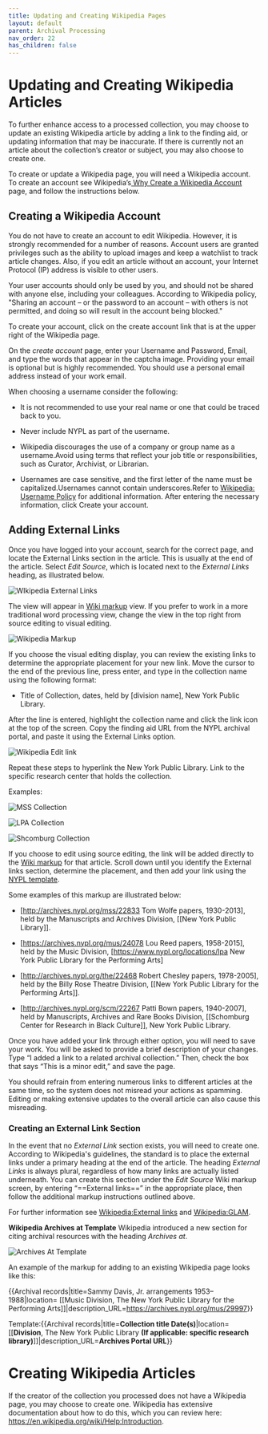 ```yaml
---
title: Updating and Creating Wikipedia Pages
layout: default
parent: Archival Processing
nav_order: 22
has_children: false
---
```

# Updating and Creating Wikipedia Articles
To further enhance access to a processed collection, you may choose to update an existing Wikipedia article by adding a link to the finding aid, or updating information that may be inaccurate. If there is currently not an article about the collection’s creator or subject, you may also choose to create one.

To create or update a Wikipedia page, you will need a Wikipedia account. To create an account see Wikipedia’s[ Why Create a Wikipedia Account](https://en.wikipedia.org/wiki/Wikipedia:Why_create_an_account%3F) page, and follow the instructions below. 

## Creating a Wikipedia Account
You do not have to create an account to edit Wikipedia. However, it is strongly recommended for a number of reasons. Account users are granted privileges such as the ability to upload images and keep a watchlist to track article changes. Also, if you edit an article without an account, your Internet Protocol (IP) address is visible to other users.

Your user accounts should only be used by you, and should not be shared with anyone else, including your colleagues. According to Wikipedia policy, "Sharing an account – or the password to an account – with others is not permitted, and doing so will result in the account being blocked."

To create your account, click on the create account link that is at the upper right of the Wikipedia page.

On the _create account_ page, enter your Username and Password, Email, and type the words that appear in the captcha image. Providing your email is optional but is highly recommended. You should use a personal email address instead of your work email.

When choosing a username consider the following:

- It is not recommended to use your real name or one that could be traced back to you.

- Never include NYPL as part of the username.

- Wikipedia discourages the use of a company or group name as a username.Avoid using terms that reflect your job title or responsibilities, such as Curator, Archivist, or Librarian.

- Usernames are case sensitive, and the first letter of the name must be capitalized.Usernames cannot contain underscores.Refer to [Wikipedia: Username Policy](https://en.wikipedia.org/wiki/Wikipedia:Username_policy) for additional information. After entering the necessary information, click Create your account.

## Adding External Links
Once you have logged into your account, search for the correct page, and locate the External Links section in the article. This is usually at the end of the article. Select _Edit Source_, which is located next to the _External Links_ heading, as illustrated below.

![WIkipedia External Links](/Images/168-wikipedia-external-links.png)

The view will appear in [Wiki markup](https://en.wikipedia.org/wiki/Help:Wiki_markup) view. If you prefer to work in a more traditional word processing view, change the view in the top right from source editing to visual editing. 

![Wikipedia Markup](/Images/169-wiki-markup.png)

If you choose the visual editing display, you can review the existing links to determine the appropriate placement for your new link. Move the cursor to the end of the previous line, press enter, and type in the collection name using the following format:

- Title of Collection, dates, held by [division name], New York Public Library.

After the line is entered, highlight the collection name and click the link icon at the top of the screen. Copy the finding aid URL from the NYPL archival portal, and paste it using the External Links option. 

![Wikipedia Edit link](/Images/170-wiki-edit-link.png)

Repeat these steps to hyperlink the New York Public Library. Link to the specific research center that holds the collection.

Examples: 

![MSS Collection](/Images/171-MSS-Collection.png)

![LPA Collection](/Images/172-LPA-WIki-Link.png)

![Shcomburg Collection](/Images/172-Schomburg-Wiki-Link.png)

If you choose to edit using source editing, the link will be added directly to the [Wiki markup](https://en.wikipedia.org/wiki/Help:Wiki_markup) for that article. Scroll down until you identify the External links section, determine the placement, and then add your link using the [NYPL template](https://en.m.wikipedia.org/wiki/Template:NYPL_Archives_%26_Manuscripts). 

Some examples of this markup are illustrated below:

- [http://archives.nypl.org/mss/22833 Tom Wolfe papers, 1930-2013], held by the Manuscripts and Archives Division, [[New York Public Library]].

- [https://archives.nypl.org/mus/24078 Lou Reed papers, 1958-2015], held by the Music Division, [https://www.nypl.org/locations/lpa New York Public Library for the Performing Arts]

- [http://archives.nypl.org/the/22468 Robert Chesley papers, 1978-2005], held by the Billy Rose Theatre Division, [[New York Public Library for the Performing Arts]].

- [http://archives.nypl.org/scm/22267 Patti Bown papers, 1940-2007], held by Manuscripts, Archives and Rare Books Division, [[Schomburg Center for Research in Black Culture]], New York Public Library.

Once you have added your link through either option, you will need to save your work. You will be asked to provide a brief description of your changes. Type “I added a link to a related archival collection.” Then, check the box that says “This is a minor edit,” and save the page. 

You should refrain from entering numerous links to different articles at the same time, so the system does not misread your actions as spamming. Editing or making extensive updates to the overall article can also cause this misreading.

### Creating an External Link Section
In the event that no _External Link_ section exists, you will need to create one. According to Wikipedia's guidelines, the standard is to place the external links under a primary heading at the end of the article. The heading _External Links_ is always plural, regardless of how many links are actually listed underneath. You can create this section under the _Edit Source_ Wiki markup screen, by entering “==External links==” in the appropriate place, then follow the additional markup instructions outlined above. 

For further information see [Wikipedia:External links](https://en.wikipedia.org/wiki/Wikipedia:External_links) and [Wikipedia:GLAM](https://en.wikipedia.org/wiki/Wikipedia:GLAM).

**Wikipedia Archives at Template**
Wikipedia introduced a new section for citing archival resources with the heading _Archives at_. 

![Archives At Template](/Images/173-wiki-archives-at.jpg)

An example of the markup for adding to an existing Wikipedia page looks like this: 

{{Archival records|title=Sammy Davis, Jr. arrangements 1953–1988|location= \[\[Music Division, The New York Public Library for the Performing Arts]]|description\_URL=<https://archives.nypl.org/mus/29997>}}

Template:{{Archival records|title=**Collection title Date(s)**|location= \[\[**Division**, The New York Public Library **(If applicable: specific research library)**]]|description\_URL=**Archives Portal URL**}}

# Creating Wikipedia Articles
If the creator of the collection you processed does not have a Wikipedia page, you may choose to create one. Wikipedia has extensive documentation about how to do this, which you can review here: https://en.wikipedia.org/wiki/Help:Introduction.